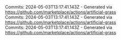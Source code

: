Commits: 2024-05-03T13:17:41.143Z - Generated via https://github.com/marketplace/actions/artificial-grass
<br>
Commits: 2024-05-03T13:17:41.143Z - Generated via https://github.com/marketplace/actions/artificial-grass
<br>
Commits: 2024-05-03T13:17:41.143Z - Generated via https://github.com/marketplace/actions/artificial-grass
<br>
